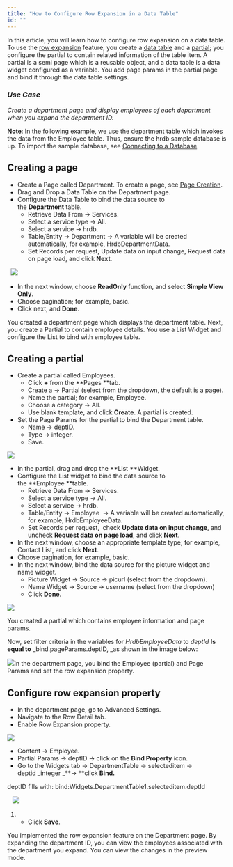 ```yaml
---
title: "How to Configure Row Expansion in a Data Table"
id: ""
---
```


In this article, you will learn how to configure row expansion on a data table. To use the [row expansion](/learn/app-development/widgets/datalive/datatable/row-expansion-data-table/) feature, you create a [data table](/learn/app-development/widgets/datalive/data-table/) and a [partial](/learn/app-development/ui-design/page-concepts/partial-pages/); you configure the partial to contain related information of the table item. A partial is a semi page which is a reusable object, and a data table is a data widget configured as a variable. You add page params in the partial page and bind it through the data table settings.

### _Use Case_

_Create a department page and display employees of each department when you expand the department ID._

**Note**: In the following example, we use the department table which invokes the data from the Employee table. Thus, ensure the hrdb sample database is up. To import the sample database, see [Connecting to a Database](/learn/app-development/services/database-services/working-with-databases/).

## Creating a page

- Create a Page called Department. To create a page, see [Page Creation](/learn/app-development/ui-design/page-creation/).
- Drag and Drop a Data Table on the Department page.
- Configure the Data Table to bind the data source to the **Department** table.
    - Retrieve Data From → Services.
    - Select a service type → All.
    - Select a service → hrdb.
    - Table/Entity → Department → A variable will be created automatically, for example, HrdbDepartmentData.
    - Set Records per request, Update data on input change, Request data on page load, and click **Next**.  

  [![](https://www.wavemaker.com../assets/DataTableConfig.png)](https://www.wavemaker.com../assets/DataTableConfig.png)

- In the next window, choose **ReadOnly** function, and select **Simple View Only**.
- Choose pagination; for example, basic.
- Click next, and **Done**.

You created a department page which displays the department table. Next, you create a Partial to contain employee details. You use a List Widget and configure the List to bind with employee table.

## Creating a partial

- Create a partial called Employees.
    - Click **+** from the **Pages **tab.
    - Create a → Partial (select from the dropdown, the default is a page).
    - Name the partial; for example, Employee.
    - Choose a category → All.
    - Use blank template, and click **Create**. A partial is created.
- Set the Page Params for the partial to bind the Department table.
    - Name → deptID.
    - Type → integer.
    - Save.

[![](https://www.wavemaker.com../assets/PageParam-Partial.png)](https://www.wavemaker.com../assets/PageParam-Partial.png)

- In the partial, drag and drop the **List **Widget.  
- Configure the List widget to bind the data source to the **Employee **table.
    - Retrieve Data From → Services.
    - Select a service type → All.
    - Select a service → hrdb.
    - Table/Entity → Employee  → A variable will be created automatically, for example, HrdbEmployeeData.
    - Set Records per request,  check **Update data on input change**, and uncheck **Request data on page load**, and click **Next**.
- In the next window, choose an appropriate template type; for example, Contact List, and click **Next**.
- Choose pagination, for example, basic.
- In the next window, bind the data source for the picture widget and name widget.
    - Picture Widget → Source → picurl (select from the dropdown).
    - Name Widget → Source → username (select from the dropdown)
    - Click **Done**.

[![](https://www.wavemaker.com../assets/List-configuration.png)](https://www.wavemaker.com../assets/List-configuration.png)

You created a partial which contains employee information and page params.

Now, set filter criteria in the variables for _HrdbEmployeeData_ to _deptId_ **Is equal to** _bind.pageParams.deptID, _as shown in the image below:

[![](https://www.wavemaker.com../assets/employeeparambindingdeptid.png)](https://www.wavemaker.com../assets/employeeparambindingdeptid.png)In the department page, you bind the Employee (partial) and Page Params and set the row expansion property.

## Configure row expansion property

- In the department page, go to Advanced Settings.
- Navigate to the Row Detail tab.
- Enable Row Expansion property.

[![](https://www.wavemaker.com../assets/RowExpAdvancedSettings.png)](https://www.wavemaker.com../assets/RowExpAdvancedSettings.png)

- Content → Employee.
- Partial Params → deptID → click on the **Bind Property** icon.
- Go to the Widgets tab → DepartmentTable → selecteditem → deptid _integer _**→ **click **Bind.**

deptID fills with: bind:Widgets.DepartmentTable1.selecteditem.deptId

   [![](https://www.wavemaker.com../assets/Bind_tablerow_value_RowExp.png)](https://www.wavemaker.com../assets/Bind_tablerow_value_RowExp.png)

1. - Click **Save**.  

You implemented the row expansion feature on the Department page. By expanding the department ID, you can view the employees associated with the department you expand. You can view the changes in the preview mode.
